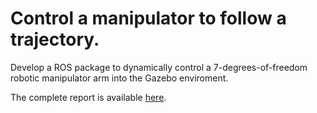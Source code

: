 # Control a manipulator to follow a trajectory.
Develop a ROS package to dynamically control a 7-degrees-of-freedom robotic manipulator arm into the Gazebo enviroment.

The complete report is available [here](./Report.pdf).
